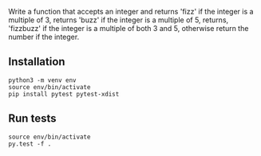Write a function that accepts an integer
and returns 'fizz' if the integer is a multiple of 3,
returns 'buzz' if the integer is a multiple of 5,
returns, 'fizzbuzz' if the integer is a multiple of both 3 and 5,
otherwise return the number if the integer.

## Installation

    python3 -m venv env
    source env/bin/activate
    pip install pytest pytest-xdist

## Run tests

    source env/bin/activate
    py.test -f .
